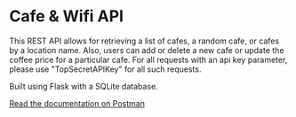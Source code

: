 # Cafe & Wifi API
This REST API allows for retrieving a list of cafes, a random cafe, or cafes by a location name. Also, users can add or delete a new cafe or update the coffee price for a particular cafe. For all requests with an api key parameter, please use "TopSecretAPIKey" for all such requests.

Built using Flask with a SQLite database.

<a href="https://documenter.getpostman.com/view/18489750/UVJYLekw">Read the documentation on Postman</a>
